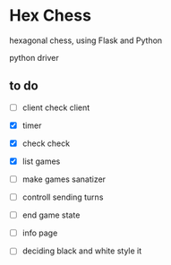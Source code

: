 # Hex Chess
hexagonal chess, using Flask and Python

python driver

## to do

- [ ] client check client
- [X] timer
- [X] check check
- [X] list games
- [ ] make games sanatizer
- [ ] controll sending turns 
- [ ] end game state 
- [ ] info page
- [ ] deciding black and white
style it
 